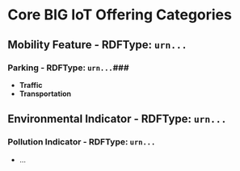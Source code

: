 # Core BIG IoT Offering Categories #

## **Mobility Feature** - RDFType: `urn...` ##
  
  ### **Parking** - RDFType: `urn...`###
  * **Traffic**
  * **Transportation** 

## **Environmental Indicator** - RDFType: `urn...` ##
  
  ### **Pollution Indicator** - RDFType: `urn...` ###
  * ...
  
  
  

